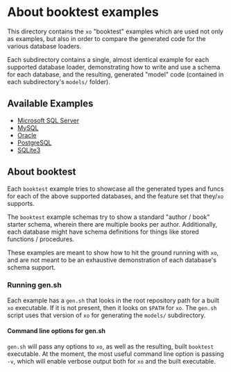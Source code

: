 # About booktest examples

This directory contains the `xo` "booktest" examples which are used not only as
examples, but also in order to compare the generated code for the various
database loaders.

Each subdirectory contains a single, almost identical example for each
supported database loader, demonstrating how to write and use a schema for
each database, and the resulting, generated "model" code (contained in each
subdirectory's `models/` folder).

## Available Examples

* [Microsoft SQL Server](mssql/)
* [MySQL](mysql/)
* [Oracle](oracle/)
* [PostgreSQL](postgres/)
* [SQLite3](sqlite3/)

## About booktest

Each `booktest` example tries to showcase all the generated types and funcs for
each of the above supported databases, and the feature set that they/`xo`
supports.

The `booktest` example schemas try to show a standard "author / book" starter
schema, wherein there are multiple books per author. Additionally, each
database might have schema definitions for things like stored functions /
procedures.

These examples are meant to show how to hit the ground running with `xo`, and
are not meant to be an exhaustive demonstration of each database's schema
support.

### Running gen.sh

Each example has a `gen.sh` that looks in the root repository path for a built
`xo` executable. If it is not present, then it looks on `$PATH` for `xo`. The
`gen.sh` script uses that version of `xo` for generating the `models/`
subdirectory.

#### Command line options for gen.sh

`gen.sh` will pass any options to `xo`, as well as the resulting, built
`booktest` executable. At the moment, the most useful command line option is
passing `-v`, which will enable verbose output both for `xo` and the built
executable.
